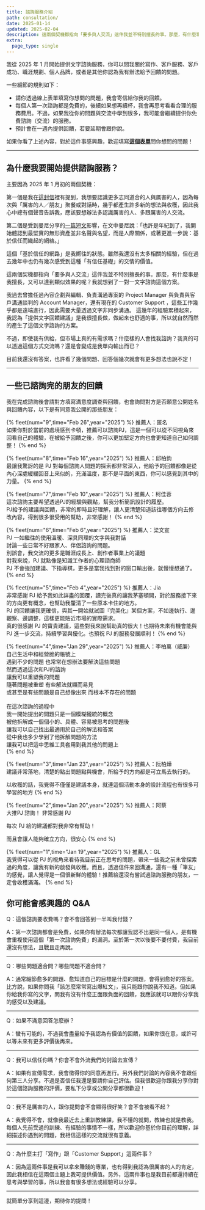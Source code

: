 ```yaml
---
title: 諮詢服務介紹
path: consultation/
date: 2025-01-14
updated: 2025-02-04
description: 這兩個契機都指向「要多與人交流」這件我並不特別擅長的事。那麼，有什麼事是我擅長，又可以達到類似效果的呢？我就想到了一對一文字諮詢這個方案。
extra:
  page_type: single
---
```


我從 2025 年 1 月開始提供文字諮詢服務，你可以問我關於寫作、客戶服務、客戶成功、職涯規劃、個人品牌，或者是其他你認為我有辦法給予回饋的問題。

一些細節的規則如下：
- 請你透過線上表單填寫你想問的問題，我會寄信給你我的回饋。
- 每個人第一次諮詢都是免費的，後續如果想再續杯，我會再思考看看合理的服務費用。不過，如果我從你的問題與交流中學到很多，我可能會繼續提供你免費諮詢（交流）的服務。
- 預計會在一週內提供回饋，若要延期會跟你說。

如果你看了上述內容，對於這件事感興趣，歡迎填寫[**這個表單**](https://airtable.com/appfm3JKQmvop1SQt/pagyqdBAXpeN8kniW/form?fbclid=IwY2xjawHzT_dleHRuA2FlbQIxMAABHdY4Xt_fjrSk05vcJ3GYEFCVdxoNZ402DAlZEXPMIBGBBEuZaoWBTGeeKw_aem_bUwXXBqzxNWkycP2hiRDGA)問你想問的問題！

---

## 為什麼我要開始提供諮詢服務？

主要因為 2025 年 1 月初的兩個契機：

第一個是我在[這封信](https://world.hey.com/mimir/a-letter-from-pj-c021bac4)裡有提到，我想要認識更多志同道合的人與厲害的人，因為每次與「厲害的人／朋友」聚餐或對話時，幾乎都產生許多新的想法與收穫，因此我心中總有個聲音告訴我，應該要想辦法多認識厲害的人、多跟厲害的人交流。

第二個是受到曼尼分享的[一篇短文](https://www.facebook.com/share/p/1EbD4Rz5pc/)影響，在文中曼尼說：「也許是年紀到了，我開始體認到最堅實的無形資產並非名聲與名望，而是人際關係，或著更進一步說：基於信任而織起的網絡。」

這個「基於信任的網路」是我嚮往的狀態。雖然我還沒有太多相關的經驗，但在過去幾年中也仍有幾次感受到這種「有信任基礎」的交情的價值。

這兩個契機都指向「要多與人交流」這件我並不特別擅長的事。那麼，有什麼事是我擅長，又可以達到類似效果的呢？我就想到了一對一文字諮詢這個方案。

我過去曾擔任過內容企劃與編輯、負責溝通專案的 Project Manager 與負責與客戶溝通談判的 Account Manager，還有現在的 Customer Support ，這些工作幾乎都是遠端進行，因此需要大量透過文字非同步溝通。 這幾年的經驗累積起來，我認為「提供文字回饋建議」是我很擅長做，做起來也舒適的事，所以就自然而然的產生了這個文字諮詢的方案。

不過，即使我有供給，但市場上真的有需求嗎？什麼樣的人會找我諮詢？我真的可以透過這個方式交流嗎？還是會變成是我單向輸出而已？

目前我還沒有答案，也許看了幾個問題、回答個幾次就會有更多想法也說不定！

---

## 一些已諮詢完的朋友的回饋

我在完成諮詢後會請對方填寫滿意度調查與回饋，也會詢問對方是否願意公開姓名與回饋內容，以下是有同意我公開的那些朋友：

{% fleet(num="9",time="Feb 26",year="2025") %}
推薦人：匿名 <br>如果你對於當前的處境感到卡頓，推薦可以諮詢PJ，這是一個可以從不同視角來回看自己的體驗，在被給予回饋之後，你可以更加堅定方向也會更知道自己如何調整！
{% end %}


{% fleet(num="8",time="Feb 16",year="2025") %}
推薦人：邱柏鈞 <br>最讓我驚訝的是 PJ 對每個諮詢人問題的探索都非常深入，他給予的回饋都像是從內心深處緩緩回音上來似的，充滿溫度，那不是平面的東西，你可以感覺到其中的力量。
{% end %}

{% fleet(num="7",time="Feb 10",year="2025") %}
推薦人：柯佳蓉 <br>這次諮詢主要希望透過PJ的經驗與觀點，幫我分析簡訊設計的履歷。<br>
PJ給予的建議與回饋，非常的即時且好理解，讓人更清楚知道該往哪個方向去修改內容，得到很多很受用的幫助，非常感謝！
{% end %}

{% fleet(num="6",time="Feb 6",year="2025") %}
推薦人：梁文宣 <br>PJ 一如繼往的使用溫暖、深具同理的文字與我對話<br>
討論一些日常不好跟家人、伴侶諮詢的問題。<br>
別誤會，我交流的更多是職涯成長上、創作者事業上的議題<br>
對我來說，PJ 就點像是知識工作者的心理諮商師<br>
PJ 不會強加建議、下指導棋，更多是當我找到對的窗口輸出後，就慢慢想通了。
{% end %}

{% fleet(num="5",time="Feb 4",year="2025") %}
推薦人：Jia <br>非常感謝 PJ 給予我如此詳盡的回覆，讀完後真的讓我茅塞頓開，對於服務接下來的方向更有概念，也幫助我釐清了一些原本卡住的地方。<br>
PJ 的回饋讓我更確信，與其一開始就試圖『完美化』某個方案，不如邊執行、邊觀察、邊調整，這樣更能貼近市場的實際需求。<br>
真的很感謝 PJ 的寶貴建議，這些對我來說幫助真的很大！也期待未來有機會能與 PJ 進一步交流，持續學習與優化。也預祝 PJ 的服務發展順利！
{% end %}

{% fleet(num="4",time="Jan 29",year="2025") %}
推薦人：李柏萬（威廉） <br>自己生活中和經營脆的帳號上<br>
遇到不少的問題 也常常在想辦法要解決這些問題<br>
然而透過這次和PJ的諮詢<br>
讓我可以重塑我的問題 <br>
隨著問題被重塑 有些解法就顯而易見<br>
或甚至是有些問題是自己想像出來 而根本不存在的問題<br>
<br>
在這次諮詢的過程中<br>
我一開始提出的問題只是一個模糊攏統的概念<br>
被他拆解成一個個小的、具體、容易被思考的問題後<br>
讓我可以自己找出最適用於自己的解法和答案<br>
從中我也多少學到了他拆解問題的方法<br>
讓我可以把這中思維工具套用到我其他的問題上<br>
{% end %}

{% fleet(num="3",time="Jan 23",year="2025") %}
推薦人：阮柏燁 <br>建議非常落地，清楚的點出問題點與機會，所給予的方向都是可立馬去執行的。<br>

以收穫的話，我覺得不僅僅是建議本身，就連這個活動本身的設計流程也有很多可學習的地方
{% end %}

{% fleet(num="2",time="Jan 20",year="2025") %}
推薦人：阿蔡 <br>大推PJ 諮詢！ 非常感謝 PJ<br>

每次 PJ 給的建議都對我非常有幫助！<br>

而且會讓人能夠確立方向，很安心
{% end %}

{% fleet(num="1",time="Jan 19",year="2025") %}
推薦人：GL <br>我覺得可以從 PJ 的視角來看待我目前正在思考的問題，帶來一些我之前未曾探索過的角度，讓我有新的啟發與收穫。而且，透過信件來回溝通，還有一種「筆友」的感覺，讓人覺得是一個很新鮮的體驗！推薦給還沒有嘗試過諮詢服務的朋友，一定會收穫滿滿。
{% end %}


## 你可能會感興趣的 Q&A

Q：這個諮詢要收費嗎？會不會回答到一半叫我付錢？

A：第一次諮詢都會是免費，如果你有辦法每次都讓我認不出是同一個人，是有機會重複使用這個「第一次諮詢免費」的漏洞。至於第一次以後要不要付費，我目前還沒有想法，且戰且走再說。

---

Q：哪些問題適合問？哪些問題不適合問？

A：通常細節愈多的問題、愈知道自己的目標是什麼的問題，會得到愈好的答案。比方說，如果你問我「該怎麼常常寫出爆紅文」，我只能跟你說我不知道。但如果你給我你寫的文字，問我有沒有什麼正面跟負面的回饋，我應該就可以跟你分享我的感受以及建議。

---

Q：如果不滿意回答怎麼辦？

A：蠻有可能的，不過我會盡量給予我認為有價值的回饋，如果你很在意，或許可以等未來有更多評價後再來。

---

Q：我可以信任你嗎？你會不會外流我們的討論去宣傳？

A：如果有宣傳需求，我會徵得你的同意再進行。另外我們討論的內容我不會跟任何第三人分享。不過是否信任我還是要請你自己評估。但我很歡迎你跟我分享你對於這個諮詢服務的評價，要私下分享或公開分享都很歡迎！

---

Q：我不是厲害的人，跟你提問會不會顯得很好笑？會不會被看不起？

A：我覺得不會，就像我最近去上重訓教練課，我不懂的就問，教練也就是教我。每個人先前受過的訓練、有經驗的事情不一樣，所以歡迎你基於你目前的理解，詳細描述你遇到的問題，我相信這樣的交流就很有意義。

---

Q：為什麼主打「寫作」跟「Customer Support」這兩件事？

A：因為這兩件事是我可以拿來賺錢的專業，也有得到我認為很厲害的人的肯定，因此我相信在這兩個主題上我可提供價值。另外，這兩件事也是我目前都還持續在思考與學習的事，所以我會有很多想法或經驗可以分享。

---

就簡單分享到這邊，期待你的提問！
